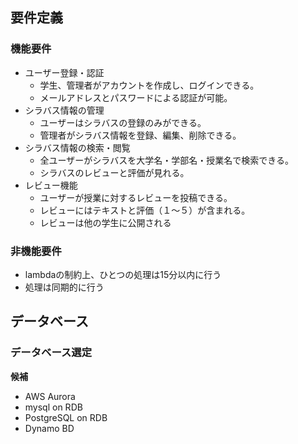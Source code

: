 ## 要件定義
### 機能要件
- ユーザー登録・認証
    - 学生、管理者がアカウントを作成し、ログインできる。
    - メールアドレスとパスワードによる認証が可能。
- シラバス情報の管理
    - ユーザーはシラバスの登録のみができる。
    - 管理者がシラバス情報を登録、編集、削除できる。
- シラバス情報の検索・閲覧
    - 全ユーザーがシラバスを大学名・学部名・授業名で検索できる。
    - シラバスのレビューと評価が見れる。
- レビュー機能
    - ユーザーが授業に対するレビューを投稿できる。
    - レビューにはテキストと評価（１〜５）が含まれる。
    - レビューは他の学生に公開される

### 非機能要件
- lambdaの制約上、ひとつの処理は15分以内に行う
- 処理は同期的に行う

## データベース
### データベース選定
**候補**
- AWS Aurora
- mysql on RDB
- PostgreSQL on RDB
- Dynamo BD
